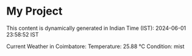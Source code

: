 # My Project

This content is dynamically generated in Indian Time (IST): 2024-06-01 23:58:52 IST


Current Weather in Coimbatore:
Temperature: 25.88 °C
Condition: mist
